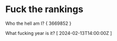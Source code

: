 # Fuck the rankings

Who the hell am I?
{ 3669852 }

What fucking year is it?
[ 2024-02-13T14:00:00Z ]
